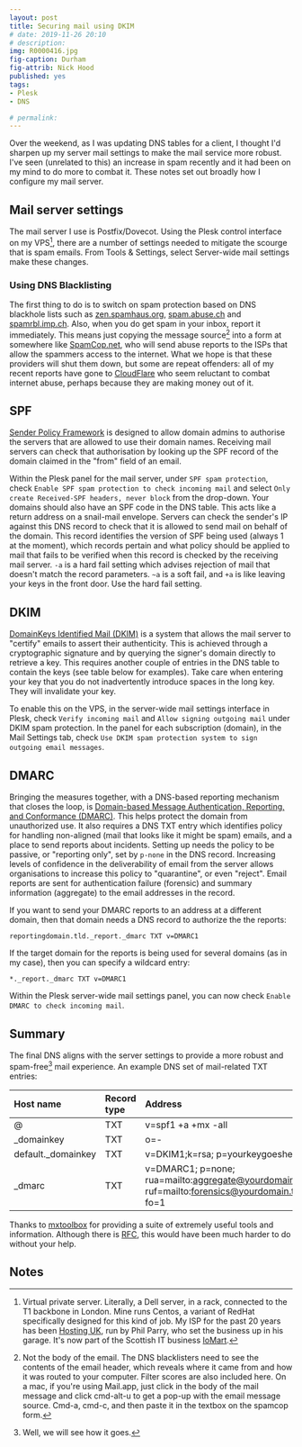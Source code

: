 ```yaml
---
layout: post
title: Securing mail using DKIM
# date: 2019-11-26 20:10
# description: 
img: R0000416.jpg
fig-caption: Durham
fig-attrib: Nick Hood
published: yes
tags:
- Plesk
- DNS

# permalink:
---
```

Over the weekend, as I was updating DNS tables for a client, I thought I'd sharpen up my server mail settings to make the mail service more robust. I've seen (unrelated to this) an increase in spam recently and it had been on my mind to do more to combat it. These notes set out broadly how I configure my mail server.

## Mail server settings
The mail server I use is Postfix/Dovecot. Using the Plesk control interface on my VPS[^vps], there are a number of settings needed to mitigate the scourge that is spam emails. From Tools & Settings, select Server-wide mail settings make these changes.

### Using DNS Blacklisting
The first thing to do is to switch on spam protection based on DNS blackhole lists such as [zen.spamhaus.org](https://www.spamhaus.org/), [spam.abuse.ch](https://abuse.ch/) and [spamrbl.imp.ch](https://imp.ch/). Also, when you do get spam in your inbox, report it immediately. This means just copying the message source[^notthat] into a form at somewhere like [SpamCop.net](https://www.spamcop.net/), who will send abuse reports to the ISPs that allow the spammers access to the internet. What we hope is that these providers will shut them down, but some are repeat offenders: all of my recent reports have gone to [CloudFlare](https://www.cloudflare.com/) who seem reluctant to combat internet abuse, perhaps because they are making money out of it.

## SPF
[Sender Policy Framework](https://www.rfc-editor.org/info/rfc7208) is designed to allow domain admins to authorise the servers that are allowed to use their domain names. Receiving mail servers can check that authorisation by looking up the SPF record of the domain claimed in the "from" field of an email. 

Within the Plesk panel for the mail server, under `SPF spam protection`, check `Enable SPF spam protection to check incoming mail` and select `Only create Received-SPF headers, never block` from the drop-down. Your domains should also have an SPF code in the DNS table. This acts like a return address on a snail-mail envelope. Servers can check the sender's IP against this DNS record to check that it is allowed to send mail on behalf of the domain. This record identifies the version of SPF being used (always 1 at the moment), which records pertain and what policy should be applied to mail that fails to be verified when this record is checked by the receiving mail server. `-a` is a hard fail setting which advises rejection of mail that doesn't match the record parameters. `~a` is a soft fail, and `+a` is like leaving your keys in the front door. Use the hard fail setting.

## DKIM
[DomainKeys Identified Mail (DKIM)](https://www.rfc-editor.org/info/rfc6376) is a system that allows the mail server to "certify" emails to assert their authenticity. This is achieved through a cryptographic signature and by querying the signer's domain directly to retrieve a key. This requires another couple of entries in the DNS table to contain the keys (see table below for examples). Take care when entering your key that you do not inadvertently introduce spaces in the long key. They will invalidate your key. 

To enable this on the VPS, in the server-wide mail settings interface in Plesk, check `Verify incoming mail` and `Allow signing outgoing mail` under DKIM spam protection. In the panel for each subscription (domain), in the Mail Settings tab, check `Use DKIM spam protection system to sign outgoing email messages`.

## DMARC
Bringing the measures together, with a DNS-based reporting mechanism that closes the loop, is [Domain-based Message Authentication, Reporting, and Conformance (DMARC)](https://www.rfc-editor.org/info/rfc7489). This helps protect the domain from unauthorized use. It also requires a DNS TXT entry which identifies policy for handling non-aligned (mail that looks like it might be spam) emails, and a place to send reports about incidents. Setting up needs the policy to be passive, or "reporting only", set by `p-none` in the DNS record. Increasing levels of confidence in the deliverability of email from the server allows organisations to increase this policy to "quarantine", or even "reject". Email reports are sent for authentication failure (forensic) and summary information (aggregate) to the email addresses in the record.

If you want to send your DMARC reports to an address at a different domain, then that domain needs a DNS record to authorize the the reports:

`reportingdomain.tld._report._dmarc TXT v=DMARC1`

If the target domain for the reports is being used for several domains (as in my case), then you can specify a wildcard entry:

`*._report._dmarc TXT v=DMARC1`

Within the Plesk server-wide mail settings panel, you can now check `Enable DMARC to check incoming mail`.

## Summary
The final DNS aligns with the server settings to provide a more robust and spam-free[^orly] mail experience. An example DNS set of mail-related TXT entries:

Host name|Record type|Address
:--------|:----------|:------
@|TXT|v=spf1 +a +mx -all
_domainkey|TXT|o=-
default._domainkey|TXT|v=DKIM1;k=rsa; p=yourkeygoeshere
_dmarc|TXT|v=DMARC1; p=none; rua=mailto:aggregate@yourdomain.tld; ruf=mailto:forensics@yourdomain.tld; fo=1

Thanks to [mxtoolbox](https://mxtoolbox.com/) for providing a suite of extremely useful tools and information. Although there is [RFC](https://ietf.org/standards/rfcs/), this would have been much harder to do without your help.

## Notes

[^orly]: Well, we will see how it goes.

[^notthat]: Not the body of the email. The DNS blacklisters need to see the contents of the email header, which reveals where it came from and how it was routed to your computer. Filter scores are also included here. On a mac, if you're using Mail.app, just click in the body of the mail message and click cmd-alt-u to get a pop-up with the email message source. Cmd-a, cmd-c, and then paste it in the textbox on the spamcop form.

[^vps]: Virtual private server. Literally, a Dell server, in a rack, connected to the T1 backbone in London. Mine runs Centos, a variant of RedHat specifically designed for this kind of job. My ISP for the past 20 years has been [Hosting UK](https://hostinguk.net/), run by Phil Parry, who set the business up in his garage. It's now part of the Scottish IT business [IoMart](https://www.iomart.com/).
